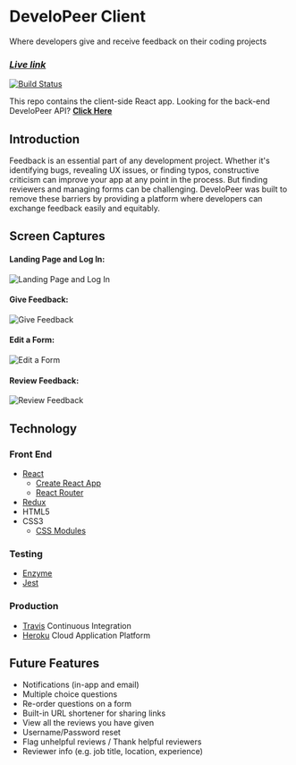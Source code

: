 # DeveloPeer Client

Where developers give and receive feedback on their coding projects

### **_[Live link](https://developeer.herokuapp.com/)_**

[![Build Status](https://www.travis-ci.com/fastlain/developeer-client.svg?branch=master)](https://www.travis-ci.com/fastlain/developeer-client)

This repo contains the client-side React app. Looking for the back-end DeveloPeer API? **[Click Here](https://github.com/fastlain/developeer-api)**

## Introduction

Feedback is an essential part of any development project. Whether it's identifying bugs, revealing UX issues, or finding typos, constructive criticism can improve your app at any point in the process. But finding reviewers and managing forms can be challenging. DeveloPeer was built to remove these barriers by providing a platform where developers can exchange feedback easily and equitably.

## Screen Captures
#### Landing Page and Log In:
![Landing Page and Log In](https://i.gyazo.com/265cdf6a3c99454028504bc538b0d8bc.gif)

#### Give Feedback:
![Give Feedback](https://i.gyazo.com/09061dfeb25504f2a838ec89854bbab0.gif)

#### Edit a Form: 
![Edit a Form](https://i.gyazo.com/547804b2afd42d6b585ded5f10ff6f7d.gif)

#### Review Feedback:
![Review Feedback](https://i.gyazo.com/8c6f674f972021d5741ac36926969d9a.gif)

## Technology

### Front End
* [React](https://reactjs.org/)
    * [Create React App](https://reactjs.org/docs/create-a-new-react-app.html)
    * [React Router](https://reacttraining.com/react-router/)
* [Redux](https://redux.js.org/)
* HTML5
* CSS3
    * [CSS Modules](https://github.com/css-modules/css-modules)

### Testing
* [Enzyme](https://airbnb.io/enzyme/)
* [Jest](https://jestjs.io/en/)

### Production
* [Travis](https://travis-ci.org/) Continuous Integration
* [Heroku](https://www.heroku.com/) Cloud Application Platform

## Future Features
* Notifications (in-app and email)
* Multiple choice questions
* Re-order questions on a form
* Built-in URL shortener for sharing links
* View all the reviews you have given
* Username/Password reset
* Flag unhelpful reviews / Thank helpful reviewers
* Reviewer info (e.g. job title, location, experience)
